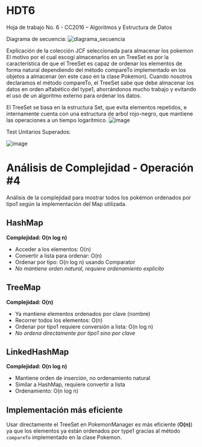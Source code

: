 # HDT6
Hoja de trabajo No. 6 - CC2016 – Algoritmos y Estructura de Datos 

Diagrama de secuencia: 
![diagrama_secuencia](https://github.com/user-attachments/assets/e1ff50b5-df82-4bf4-ad39-eb1cd418e7ec)

Explicación de la colección JCF seleccionada para almacenar los pokemon
El motivo por el cual escogí almacenarlos en un TreeSet es por la característica de que el TreeSet es capaz de ordenar los elementos de forma natural dependiendo del método compareTo implementado en los objetos a almacenar (en este caso en la clase Pokemon). Cuando nosotros declaramos el método compareTo, el TreeSet sabe que debe almacenar los datos en orden alfabético del type1, ahorrándonos mucho trabajo y evitando el uso de un algoritmo externo para ordenar los datos. 

El TreeSet se basa en la estructura Set, que evita elementos repetidos, e internamente cuenta con una estructura de arbol rojo-negro, que mantiene las operaciones a un tiempo logarítmico.
![image](https://github.com/user-attachments/assets/38d0415c-e595-4712-a1c7-d4303481061e)

Test Unitarios Superados:

![image](https://github.com/user-attachments/assets/02a0ca90-0c87-4864-94f3-78e7947f1df8)

# Análisis de Complejidad - Operación #4

Análisis de la complejidad para mostrar todos los pokémon ordenados por tipo1 según la implementación del Map utilizada.

## HashMap
**Complejidad: O(n log n)**
- Acceder a los elementos: O(n)
- Convertir a lista para ordenar: O(n)
- Ordenar por tipo: O(n log n) usando Comparator
- *No mantiene orden natural, requiere ordenamiento explícito*

## TreeMap
**Complejidad: O(n)**
- Ya mantiene elementos ordenados por clave (nombre)
- Recorrer todos los elementos: O(n)
- Ordenar por tipo1 requiere conversión a lista: O(n log n)
- *No ordena directamente por tipo1 sino por clave*

## LinkedHashMap
**Complejidad: O(n log n)**
- Mantiene orden de inserción, no ordenamiento natural
- Similar a HashMap, requiere convertir a lista
- Ordenamiento: O(n log n)

## Implementación más eficiente
Usar directamente el TreeSet en PokemonManager es más eficiente (**O(n)**) ya que los elementos ya están ordenados por type1 gracias al método `compareTo` implementado en la clase Pokemon.
